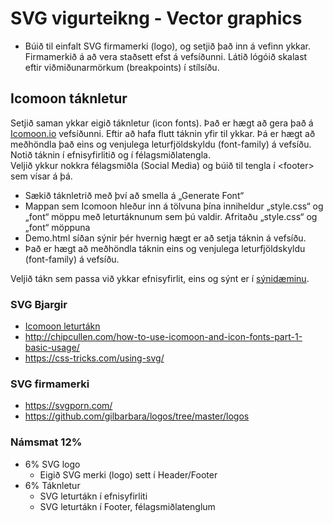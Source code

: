 # SVG vigurteikng - Vector graphics

* Búið til einfalt SVG firmamerki (logo),  og setjið það inn á vefinn ykkar. Firmamerkið á að  vera staðsett efst á vefsíðunni. Látið lógóið skalast eftir viðmiðunarmörkum (breakpoints) í stílsíðu. 

## Icomoon táknletur

Setjið saman ykkar eigið táknletur (icon fonts). Það er hægt að gera það á [Icomoon.io](https://icomoon.io/) vefsíðunni.  Eftir að hafa flutt táknin yfir til ykkar. Þá er hægt að meðhöndla það eins og venjulega leturfjöldskyldu (font-family) á vefsíðu. Notið táknin í efnisyfirlitið og í félagsmiðlatengla.  
Veljið ykkur nokkra félagsmiðla (Social Media) og búið til tengla í &lt;footer> sem vísar á þá.  

* Sækið táknletrið með því að smella á „Generate Font“
* Mappan sem Icomoon hleður inn á tölvuna þína inniheldur „style.css“ og „font“ möppu með leturtáknunum sem þú valdir. Afritaðu „style.css“ og „font“ möppuna
* Demo.html síðan sýnir þér hvernig hægt er að setja táknin á vefsíðu.
* Það er hægt að meðhöndla táknin eins og venjulega leturfjöldskyldu (font-family) á vefsíðu. 

Veljið tákn sem passa við ykkar efnisyfirlit, eins og sýnt er í [sýnidæminu]().  

### SVG Bjargir

* [Icomoon leturtákn ](https://icomoon.io/)
* http://chipcullen.com/how-to-use-icomoon-and-icon-fonts-part-1-basic-usage/
* https://css-tricks.com/using-svg/

### SVG firmamerki

* https://svgporn.com/
* https://github.com/gilbarbara/logos/tree/master/logos

### Námsmat 12%

* 6% SVG logo
  *  Eigið SVG merki (logo) sett í Header/Footer
* 6% Táknletur
  *  SVG leturtákn í efnisyfirliti 
  *  SVG leturtákn í Footer, félagsmiðlatenglum 